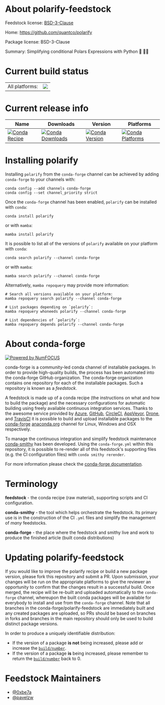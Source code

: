 About polarify-feedstock
========================

Feedstock license: [BSD-3-Clause](https://github.com/conda-forge/polarify-feedstock/blob/main/LICENSE.txt)

Home: https://github.com/quantco/polarify

Package license: BSD-3-Clause

Summary: Simplifying conditional Polars Expressions with Python 🐍 🐻‍❄️

Current build status
====================


<table><tr><td>All platforms:</td>
    <td>
      <a href="https://dev.azure.com/conda-forge/feedstock-builds/_build/latest?definitionId=19907&branchName=main">
        <img src="https://dev.azure.com/conda-forge/feedstock-builds/_apis/build/status/polarify-feedstock?branchName=main">
      </a>
    </td>
  </tr>
</table>

Current release info
====================

| Name | Downloads | Version | Platforms |
| --- | --- | --- | --- |
| [![Conda Recipe](https://img.shields.io/badge/recipe-polarify-green.svg)](https://anaconda.org/conda-forge/polarify) | [![Conda Downloads](https://img.shields.io/conda/dn/conda-forge/polarify.svg)](https://anaconda.org/conda-forge/polarify) | [![Conda Version](https://img.shields.io/conda/vn/conda-forge/polarify.svg)](https://anaconda.org/conda-forge/polarify) | [![Conda Platforms](https://img.shields.io/conda/pn/conda-forge/polarify.svg)](https://anaconda.org/conda-forge/polarify) |

Installing polarify
===================

Installing `polarify` from the `conda-forge` channel can be achieved by adding `conda-forge` to your channels with:

```
conda config --add channels conda-forge
conda config --set channel_priority strict
```

Once the `conda-forge` channel has been enabled, `polarify` can be installed with `conda`:

```
conda install polarify
```

or with `mamba`:

```
mamba install polarify
```

It is possible to list all of the versions of `polarify` available on your platform with `conda`:

```
conda search polarify --channel conda-forge
```

or with `mamba`:

```
mamba search polarify --channel conda-forge
```

Alternatively, `mamba repoquery` may provide more information:

```
# Search all versions available on your platform:
mamba repoquery search polarify --channel conda-forge

# List packages depending on `polarify`:
mamba repoquery whoneeds polarify --channel conda-forge

# List dependencies of `polarify`:
mamba repoquery depends polarify --channel conda-forge
```


About conda-forge
=================

[![Powered by
NumFOCUS](https://img.shields.io/badge/powered%20by-NumFOCUS-orange.svg?style=flat&colorA=E1523D&colorB=007D8A)](https://numfocus.org)

conda-forge is a community-led conda channel of installable packages.
In order to provide high-quality builds, the process has been automated into the
conda-forge GitHub organization. The conda-forge organization contains one repository
for each of the installable packages. Such a repository is known as a *feedstock*.

A feedstock is made up of a conda recipe (the instructions on what and how to build
the package) and the necessary configurations for automatic building using freely
available continuous integration services. Thanks to the awesome service provided by
[Azure](https://azure.microsoft.com/en-us/services/devops/), [GitHub](https://github.com/),
[CircleCI](https://circleci.com/), [AppVeyor](https://www.appveyor.com/),
[Drone](https://cloud.drone.io/welcome), and [TravisCI](https://travis-ci.com/)
it is possible to build and upload installable packages to the
[conda-forge](https://anaconda.org/conda-forge) [anaconda.org](https://anaconda.org/)
channel for Linux, Windows and OSX respectively.

To manage the continuous integration and simplify feedstock maintenance
[conda-smithy](https://github.com/conda-forge/conda-smithy) has been developed.
Using the ``conda-forge.yml`` within this repository, it is possible to re-render all of
this feedstock's supporting files (e.g. the CI configuration files) with ``conda smithy rerender``.

For more information please check the [conda-forge documentation](https://conda-forge.org/docs/).

Terminology
===========

**feedstock** - the conda recipe (raw material), supporting scripts and CI configuration.

**conda-smithy** - the tool which helps orchestrate the feedstock.
                   Its primary use is in the construction of the CI ``.yml`` files
                   and simplify the management of *many* feedstocks.

**conda-forge** - the place where the feedstock and smithy live and work to
                  produce the finished article (built conda distributions)


Updating polarify-feedstock
===========================

If you would like to improve the polarify recipe or build a new
package version, please fork this repository and submit a PR. Upon submission,
your changes will be run on the appropriate platforms to give the reviewer an
opportunity to confirm that the changes result in a successful build. Once
merged, the recipe will be re-built and uploaded automatically to the
`conda-forge` channel, whereupon the built conda packages will be available for
everybody to install and use from the `conda-forge` channel.
Note that all branches in the conda-forge/polarify-feedstock are
immediately built and any created packages are uploaded, so PRs should be based
on branches in forks and branches in the main repository should only be used to
build distinct package versions.

In order to produce a uniquely identifiable distribution:
 * If the version of a package **is not** being increased, please add or increase
   the [``build/number``](https://docs.conda.io/projects/conda-build/en/latest/resources/define-metadata.html#build-number-and-string).
 * If the version of a package **is** being increased, please remember to return
   the [``build/number``](https://docs.conda.io/projects/conda-build/en/latest/resources/define-metadata.html#build-number-and-string)
   back to 0.

Feedstock Maintainers
=====================

* [@0xbe7a](https://github.com/0xbe7a/)
* [@pavelzw](https://github.com/pavelzw/)


<!-- dummy commit to enable rerendering -->


